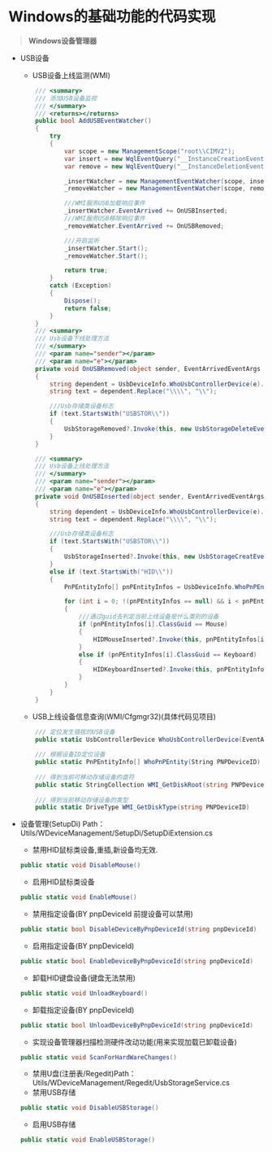# Windows的基础功能的代码实现

> **Windows设备管理器**
 - USB设备
    - USB设备上线监测(WMI)
    ```C#
        /// <summary>
        /// 添加USB设备监视
        /// </summary>
        /// <returns></returns>
        public bool AddUSBEventWatcher()
        {
            try
            {
                var scope = new ManagementScope("root\\CIMV2");
                var insert = new WqlEventQuery("__InstanceCreationEvent", TimeSpan.FromSeconds(1), "TargetInstance isa 'Win32_USBControllerDevice'");
                var remove = new WqlEventQuery("__InstanceDeletionEvent", TimeSpan.FromSeconds(1), "TargetInstance isa 'Win32_USBControllerDevice'");

                _insertWatcher = new ManagementEventWatcher(scope, insert);
                _removeWatcher = new ManagementEventWatcher(scope, remove);

                ///WMI服务USB加载响应事件
                _insertWatcher.EventArrived += OnUSBInserted;
                ///WMI服务USB移除响应事件
                _removeWatcher.EventArrived += OnUSBRemoved;

                ///开启监听
                _insertWatcher.Start();
                _removeWatcher.Start();

                return true;
            }
            catch (Exception)
            {
                Dispose();
                return false;
            }
        }
        /// <summary>
        /// Usb设备下线处理方法
        /// </summary>
        /// <param name="sender"></param>
        /// <param name="e"></param>
        private void OnUSBRemoved(object sender, EventArrivedEventArgs e)
        {
            string dependent = UsbDeviceInfo.WhoUsbControllerDevice(e).Dependent;
            string text = dependent.Replace("\\\\", "\\");

            ///Usb存储类设备标志
            if (text.StartsWith("USBSTOR\\"))
            {
                UsbStorageRemoved?.Invoke(this, new UsbStorageDeleteEventArgs(text));
            }
        }

        /// <summary>
        /// Usb设备上线处理方法
        /// </summary>
        /// <param name="sender"></param>
        /// <param name="e"></param>
        private void OnUSBInserted(object sender, EventArrivedEventArgs e)
        {
            string dependent = UsbDeviceInfo.WhoUsbControllerDevice(e).Dependent;
            string text = dependent.Replace("\\\\", "\\");

            ///Usb存储类设备标志
            if (text.StartsWith("USBSTOR\\"))
            {
                UsbStorageInserted?.Invoke(this, new UsbStorageCreatEventArgs(text, dependent));
            }
            else if (text.StartsWith("HID\\"))
            {
                PnPEntityInfo[] pnPEntityInfos = UsbDeviceInfo.WhoPnPEntity(text);

                for (int i = 0; !(pnPEntityInfos == null) && i < pnPEntityInfos.Length; i++)
                {
                    ///通过guid去判定当前上线设备是什么类别的设备
                    if (pnPEntityInfos[i].ClassGuid == Mouse)
                    {
                        HIDMouseInserted?.Invoke(this, pnPEntityInfos[i]);
                    }
                    else if (pnPEntityInfos[i].ClassGuid == Keyboard)
                    {
                        HIDKeyboardInserted?.Invoke(this, pnPEntityInfos[i]);
                    }
                }
            }
        }
    ```
    - USB上线设备信息查询(WMI/Cfgmgr32)(具体代码见项目)
    ```C#
        /// 定位发生插拔的USB设备
        public static UsbControllerDevice WhoUsbControllerDevice(EventArrivedEventArgs e)
        
        /// 根据设备ID定位设备
        public static PnPEntityInfo[] WhoPnPEntity(String PNPDeviceID)
        
        /// 得到当前可移动存储设备的盘符
        public static StringCollection WMI_GetDiskRoot(string PNPDeviceID)
        
        /// 得到当前移动存储设备的类型
        public static DriveType WMI_GetDiskType(string PNPDeviceID)
    ```
 - 设备管理(SetupDi) Path：Utils/WDeviceManagement/SetupDi/SetupDiExtension.cs
    - 禁用HID鼠标类设备,重插,新设备均无效. 
    ```C# 
    public static void DisableMouse()
    ```
    - 启用HID鼠标类设备 
    ```C# 
    public static void EnableMouse()
    ```
    - 禁用指定设备(BY pnpDeviceId 前提设备可以禁用) 
    ```C# 
    public static bool DisableDeviceByPnpDeviceId(string pnpDeviceId) 
    ```
    - 启用指定设备(BY pnpDeviceId) 
    ```C# 
    public static bool EnableDeviceByPnpDeviceId(string pnpDeviceId) 
    ```
    - 卸载HID键盘设备(键盘无法禁用) 
    ```C# 
    public static void UnloadKeyboard() 
    ```
    - 卸载指定设备(BY pnpDeviceId)
    ```C# 
    public static bool UnloadDeviceByPnpDeviceId(string pnpDeviceId) 
    ```
    - 实现设备管理器扫描检测硬件改动功能(用来实现加载已卸载设备) 
    ```C# 
    public static void ScanForHardWareChanges() 
    ```
    
    - 禁用U盘(注册表/Regedit)Path：Utils/WDeviceManagement/Regedit/UsbStorageService.cs
     - 禁用USB存储
      ```C# 
      public static void DisableUSBStorage()
      ```
     - 启用USB存储
      ```C# 
      public static void EnableUSBStorage()
      ```
   
